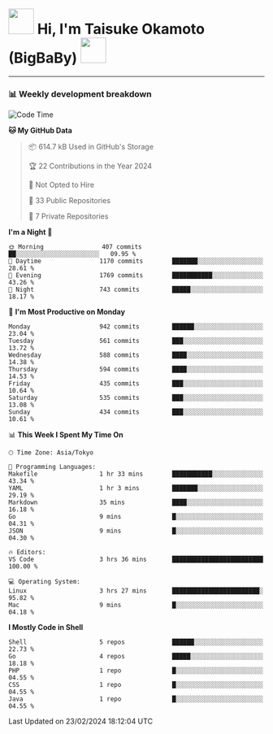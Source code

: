 <!-- Title -->
<h1>
    <img src="https://media.tenor.com/TlyRveJkgo4AAAAi/cloud-cloud-strife.gif" width="50"/> 
    Hi, I'm Taisuke Okamoto (BigBaBy) 
    <img src="https://media.tenor.com/TlyRveJkgo4AAAAi/cloud-cloud-strife.gif" width="50"/>
</h1>

---

<h3> 📊 Weekly development breakdown </h3>
<!-- waka-readme-stats -->

<!--START_SECTION:waka-->
![Code Time](http://img.shields.io/badge/Code%20Time-1%2C687%20hrs%2044%20mins-blue)

**🐱 My GitHub Data** 

> 📦 614.7 kB Used in GitHub's Storage 
 > 
> 🏆 22 Contributions in the Year 2024
 > 
> 🚫 Not Opted to Hire
 > 
> 📜 33 Public Repositories 
 > 
> 🔑 7 Private Repositories 
 > 
**I'm a Night 🦉** 

```text
🌞 Morning                407 commits         ██░░░░░░░░░░░░░░░░░░░░░░░   09.95 % 
🌆 Daytime                1170 commits        ███████░░░░░░░░░░░░░░░░░░   28.61 % 
🌃 Evening                1769 commits        ███████████░░░░░░░░░░░░░░   43.26 % 
🌙 Night                  743 commits         █████░░░░░░░░░░░░░░░░░░░░   18.17 % 
```
📅 **I'm Most Productive on Monday** 

```text
Monday                   942 commits         ██████░░░░░░░░░░░░░░░░░░░   23.04 % 
Tuesday                  561 commits         ███░░░░░░░░░░░░░░░░░░░░░░   13.72 % 
Wednesday                588 commits         ████░░░░░░░░░░░░░░░░░░░░░   14.38 % 
Thursday                 594 commits         ████░░░░░░░░░░░░░░░░░░░░░   14.53 % 
Friday                   435 commits         ███░░░░░░░░░░░░░░░░░░░░░░   10.64 % 
Saturday                 535 commits         ███░░░░░░░░░░░░░░░░░░░░░░   13.08 % 
Sunday                   434 commits         ███░░░░░░░░░░░░░░░░░░░░░░   10.61 % 
```


📊 **This Week I Spent My Time On** 

```text
🕑︎ Time Zone: Asia/Tokyo

💬 Programming Languages: 
Makefile                 1 hr 33 mins        ███████████░░░░░░░░░░░░░░   43.34 % 
YAML                     1 hr 3 mins         ███████░░░░░░░░░░░░░░░░░░   29.19 % 
Markdown                 35 mins             ████░░░░░░░░░░░░░░░░░░░░░   16.18 % 
Go                       9 mins              █░░░░░░░░░░░░░░░░░░░░░░░░   04.31 % 
JSON                     9 mins              █░░░░░░░░░░░░░░░░░░░░░░░░   04.30 % 

🔥 Editors: 
VS Code                  3 hrs 36 mins       █████████████████████████   100.00 % 

💻 Operating System: 
Linux                    3 hrs 27 mins       ████████████████████████░   95.82 % 
Mac                      9 mins              █░░░░░░░░░░░░░░░░░░░░░░░░   04.18 % 
```

**I Mostly Code in Shell** 

```text
Shell                    5 repos             ██████░░░░░░░░░░░░░░░░░░░   22.73 % 
Go                       4 repos             █████░░░░░░░░░░░░░░░░░░░░   18.18 % 
PHP                      1 repo              █░░░░░░░░░░░░░░░░░░░░░░░░   04.55 % 
CSS                      1 repo              █░░░░░░░░░░░░░░░░░░░░░░░░   04.55 % 
Java                     1 repo              █░░░░░░░░░░░░░░░░░░░░░░░░   04.55 % 
```




 Last Updated on 23/02/2024 18:12:04 UTC
<!--END_SECTION:waka-->
